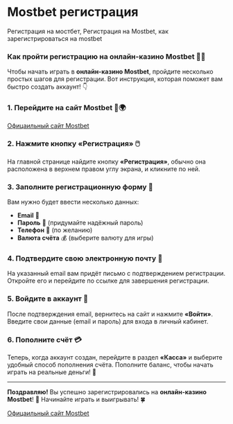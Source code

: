 # Mostbet регистрация
Регистрация на мостбет, Регистрация на Mostbet, как зарегистрироваться на mostbet

### Как пройти регистрацию на онлайн-казино Mostbet 📝🎰

Чтобы начать играть в **онлайн-казино Mostbet**, пройдите несколько простых шагов для регистрации. Вот инструкция, которая поможет вам быстро создать аккаунт! 👇

### 1. Перейдите на сайт Mostbet 🔗🌍  

[Офицаильный сайт Mostbet](https://xf38lo22j1y0ihymst.com/Yh7F)

### 2. Нажмите кнопку «Регистрация» 🖱️  
На главной странице найдите кнопку **«Регистрация»**, обычно она расположена в верхнем правом углу экрана, и кликните по ней.  

### 3. Заполните регистрационную форму 📝  
Вам нужно будет ввести несколько данных:  
- **Email** 📧  
- **Пароль** 🔑 (придумайте надёжный пароль)  
- **Телефон** 📱 (по желанию)  
- **Валюта счёта** 💰 (выберите валюту для игры)  

### 4. Подтвердите свою электронную почту 📲  
На указанный email вам придёт письмо с подтверждением регистрации. Откройте его и перейдите по ссылке для завершения регистрации.  

### 5. Войдите в аккаунт 🔑  
После подтверждения email, вернитесь на сайт и нажмите **«Войти»**. Введите свои данные (email и пароль) для входа в личный кабинет.  

### 6. Пополните счёт 💳  
Теперь, когда аккаунт создан, перейдите в раздел **«Касса»** и выберите удобный способ пополнения счёта. Пополните баланс, чтобы начать играть на реальные деньги! 💸

---

**Поздравляю!** Вы успешно зарегистрировались на **онлайн-казино Mostbet**! 🎉 Начинайте играть и выигрывать! 🍀

[Офицаильный сайт Mostbet](https://xf38lo22j1y0ihymst.com/Yh7F)
